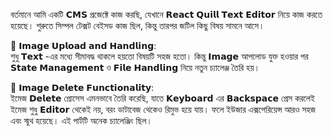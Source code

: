 বর্তমানে আমি একটি 𝗖𝗠𝗦 প্রজেক্টে কাজ করছি, যেখানে 𝗥𝗲𝗮𝗰𝘁 𝗤𝘂𝗶𝗹𝗹 𝗧𝗲𝘅𝘁 𝗘𝗱𝗶𝘁𝝾𝗿 নিয়ে কাজ করতে হয়েছে। শুরুতে সিম্পল টেক্সট বেইসড কাজ ছিল, কিন্তু তারপর জটিল কিছু বিষয় সামনে আসে।  
  
🔅 𝝞𝗺𝗮𝗴𝗲 𝗨𝗽𝗹𝝾𝗮𝗱 𝗮𝗻𝗱 𝗛𝗮𝗻𝗱𝗹𝗶𝗻𝗴:  
শুধু 𝗧𝗲𝘅𝘁 -এর মধ্যে সীমাবদ্ধ থাকলে হয়তো বিষয়টি সহজ হতো। কিন্তু 𝝞𝗺𝗮𝗴𝗲 আপলোড যুক্ত হওয়ার পর 𝗦𝘁𝗮𝘁𝗲 𝗠𝗮𝗻𝗮𝗴𝗲𝗺𝗲𝗻𝘁 ও 𝗙𝗶𝗹𝗲 𝗛𝗮𝗻𝗱𝗹𝗶𝗻𝗴 নিয়ে নতুন চ্যালেঞ্জ তৈরি হয়।  
  
🔅 𝝞𝗺𝗮𝗴𝗲 𝗗𝗲𝗹𝗲𝘁𝗲 𝗙𝘂𝗻𝗰𝘁𝗶𝝾𝗻𝗮𝗹𝗶𝘁𝘆:  
ইমেজ 𝗗𝗲𝗹𝗲𝘁𝗲 প্রোসেস এমনভাবে তৈরি করেছি, যাতে 𝗞𝗲𝘆𝗯𝝾𝗮𝗿𝗱 এর 𝗕𝗮𝗰𝗸𝘀𝗽𝗮𝗰𝗲 প্রেস করলেই ইমেজ শুধু 𝗘𝗱𝗶𝘁𝝾𝗿 থেকেই নয়, বরং ডাটাবেজ থেকেও রিমুভ হয়ে যায়। ফলে ইউজার এক্সপেরিয়েন্স আরও সহজ এবং স্মুথ হয়েছে। এই পার্টটি অনেক চ্যালেঞ্জিং ছিল।  
  
